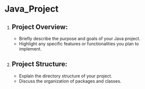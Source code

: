 # Java_Project

1. ## Project Overview:
   * Briefly describe the purpose and goals of your Java project.
   * Highlight any specific features or functionalities you plan to implement.

2. ## Project Structure:
   * Explain the directory structure of your project.
   * Discuss the organization of packages and classes.     
